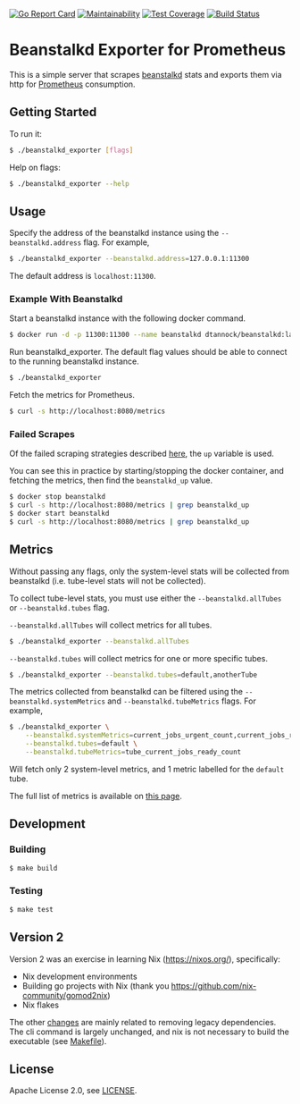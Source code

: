 [![Go Report Card](https://goreportcard.com/badge/github.com/davidtannock/beanstalkd_exporter)][goreportcard]
[![Maintainability](https://api.codeclimate.com/v1/badges/5653f08f506a6f02d786/maintainability)][codeclimate]
[![Test Coverage](https://api.codeclimate.com/v1/badges/5653f08f506a6f02d786/test_coverage)][codecoverage]
[![Build Status](https://travis-ci.org/davidtannock/beanstalkd_exporter.png?branch=main)][travisci]

[goreportcard]: https://goreportcard.com/report/github.com/davidtannock/beanstalkd_exporter
[codeclimate]: https://codeclimate.com/github/davidtannock/beanstalkd_exporter/maintainability
[codecoverage]: https://codeclimate.com/github/davidtannock/beanstalkd_exporter/test_coverage
[travisci]: https://travis-ci.org/davidtannock/beanstalkd_exporter

# Beanstalkd Exporter for Prometheus

This is a simple server that scrapes [beanstalkd][beanstalkd] stats and exports them via http
for [Prometheus][prometheus] consumption.

[beanstalkd]: http://kr.github.io/beanstalkd/
[prometheus]: https://prometheus.io/

## Getting Started

To run it:

```bash
$ ./beanstalkd_exporter [flags]
```

Help on flags:

```bash
$ ./beanstalkd_exporter --help
```

## Usage

Specify the address of the beanstalkd instance using the `--beanstalkd.address` flag. For example,

```bash
$ ./beanstalkd_exporter --beanstalkd.address=127.0.0.1:11300
```

The default address is `localhost:11300`.

### Example With Beanstalkd

Start a beanstalkd instance with the following docker command.

```bash
$ docker run -d -p 11300:11300 --name beanstalkd dtannock/beanstalkd:latest
```

Run beanstalkd_exporter. The default flag values should be able to connect to the running beanstalkd instance.

```bash
$ ./beanstalkd_exporter
```

Fetch the metrics for Prometheus.

```bash
$ curl -s http://localhost:8080/metrics
```

### Failed Scrapes

Of the failed scraping strategies described [here][failedscrapes], the `up` variable is used.

You can see this in practice by starting/stopping the docker container, and fetching the metrics,
then find the `beanstalkd_up` value.

```bash
$ docker stop beanstalkd
$ curl -s http://localhost:8080/metrics | grep beanstalkd_up
$ docker start beanstalkd
$ curl -s http://localhost:8080/metrics | grep beanstalkd_up
```

[failedscrapes]: https://prometheus.io/docs/instrumenting/writing_exporters/#failed-scrapes

## Metrics

Without passing any flags, only the system-level stats will be collected from beanstalkd
(i.e. tube-level stats will not be collected).

To collect tube-level stats, you must use either the `--beanstalkd.allTubes` or `--beanstalkd.tubes` flag.

`--beanstalkd.allTubes` will collect metrics for all tubes.

```bash
$ ./beanstalkd_exporter --beanstalkd.allTubes
```

`--beanstalkd.tubes` will collect metrics for one or more specific tubes.

```bash
$ ./beanstalkd_exporter --beanstalkd.tubes=default,anotherTube
```

The metrics collected from beanstalkd can be filtered using the `--beanstalkd.systemMetrics` and
`--beanstalkd.tubeMetrics` flags. For example,

```bash
$ ./beanstalkd_exporter \
    --beanstalkd.systemMetrics=current_jobs_urgent_count,current_jobs_ready_count \
    --beanstalkd.tubes=default \
    --beanstalkd.tubeMetrics=tube_current_jobs_ready_count
```

Will fetch only 2 system-level metrics, and 1 metric labelled for the `default` tube.

The full list of metrics is available on [this page][metrics].

[metrics]: https://github.com/davidtannock/beanstalkd_exporter/blob/main/internal/exporter/metrics.go

## Development

### Building

```bash
$ make build
```

### Testing

```bash
$ make test
```

## Version 2

Version 2 was an exercise in learning Nix (https://nixos.org/), specifically:
* Nix development environments
* Building go projects with Nix (thank you https://github.com/nix-community/gomod2nix)
* Nix flakes

The other [changes](https://github.com/davidtannock/beanstalkd_exporter/blob/main/CHANGELOG.md) are mainly related to removing legacy dependencies. The cli command is largely unchanged, and nix is not necessary to build the executable (see [Makefile](https://github.com/davidtannock/beanstalkd_exporter/blob/main/Makefile)).

## License

Apache License 2.0, see [LICENSE](https://github.com/davidtannock/beanstalkd_exporter/blob/main/LICENSE).
